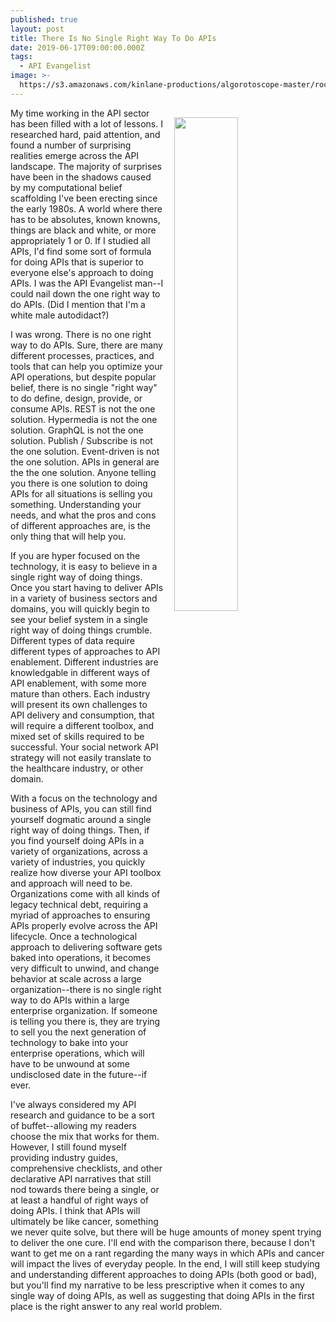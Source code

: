 ```yaml
---
published: true
layout: post
title: There Is No Single Right Way To Do APIs
date: 2019-06-17T09:00:00.000Z
tags:
  - API Evangelist
image: >-
  https://s3.amazonaws.com/kinlane-productions/algorotoscope-master/rockingchair-face-2-atari-asteroids.jpg
---
```

<img src="{{ page.image }}" width="45%" align="right" style="padding: 15px;" />
My time working in the API sector has been filled with a lot of lessons. I researched hard, paid attention, and found a number of surprising realities emerge across the API landscape. The majority of surprises have been in the shadows caused by my computational belief scaffolding I've been erecting since the early 1980s. A world where there has to be absolutes, known knowns, things are black and white, or more appropriately 1 or 0. If I studied all APIs, I'd find some sort of formula for doing APIs that is superior to everyone else's approach to doing APIs. I was the API Evangelist man--I could nail down the one right way to do APIs. (Did I mention that I'm a white male autodidact?)

I was wrong. There is no one right way to do APIs. Sure, there are many different processes, practices, and tools that can help you optimize your API operations, but despite popular belief, there is no single "right way" to do define, design, provide, or consume APIs. REST is not the one solution. Hypermedia is not the one solution. GraphQL is not the one solution. Publish / Subscribe is not the one solution. Event-driven is not the one solution. APIs in general are the the one solution. Anyone telling you there is one solution to doing APIs for all situations is selling you something. Understanding your needs, and what the pros and cons of different approaches are, is the only thing that will help you.

If you are hyper focused on the technology, it is easy to believe in a single right way of doing things. Once you start having to deliver APIs in a variety of business sectors and domains, you will quickly begin to see your belief system in a single right way of doing things crumble. Different types of data require different types of approaches to API enablement. Different industries are knowledgable in different ways of API enablement, with some more mature than others. Each industry will present its own challenges to API delivery and consumption, that will require a different toolbox, and mixed set of skills required to be successful. Your social network API strategy will not easily translate to the healthcare industry, or other domain.

With a focus on the technology and business of APIs, you can still find yourself dogmatic around a single right way of doing things. Then, if you find yourself doing APIs in a variety of organizations, across a variety of industries, you quickly realize how diverse your API toolbox and approach will need to be. Organizations come with all kinds of legacy technical debt, requiring a myriad of approaches to ensuring APIs properly evolve across the API lifecycle. Once a technological approach to delivering software gets baked into operations, it becomes very difficult to unwind, and change behavior at scale across a large organization--there is no single right way to do APIs within a large enterprise organization. If someone is telling you there is, they are trying to sell you the next generation of technology to bake into your enterprise operations, which will have to be unwound at some undisclosed date in the future--if ever.

I've always considered my API research and guidance to be a sort of buffet--allowing my readers choose the mix that works for them. However, I still found myself providing industry guides, comprehensive checklists, and other declarative API narratives that still nod towards there being a single, or at least a handful of right ways of doing APIs. I think that APIs will ultimately be like cancer, something we never quite solve, but there will be huge amounts of money spent trying to deliver the one cure. I'll end with the comparison there, because I don't want to get me on a rant regarding the many ways in which APIs and cancer will impact the lives of everyday people. In the end, I will still keep studying and understanding different approaches to doing APIs (both good or bad), but you'll find my narrative to be less prescriptive when it comes to any single way of doing APIs, as well as suggesting that doing APIs in the first place is the right answer to any real world problem.
